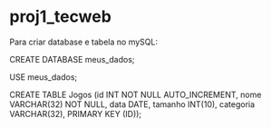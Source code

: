 # proj1_tecweb

Para criar database e tabela no mySQL:

CREATE DATABASE meus_dados;

USE meus_dados;

CREATE TABLE Jogos (id INT NOT NULL AUTO_INCREMENT, nome VARCHAR(32) NOT NULL, data DATE, tamanho INT(10), categoria VARCHAR(32), PRIMARY KEY (ID));

